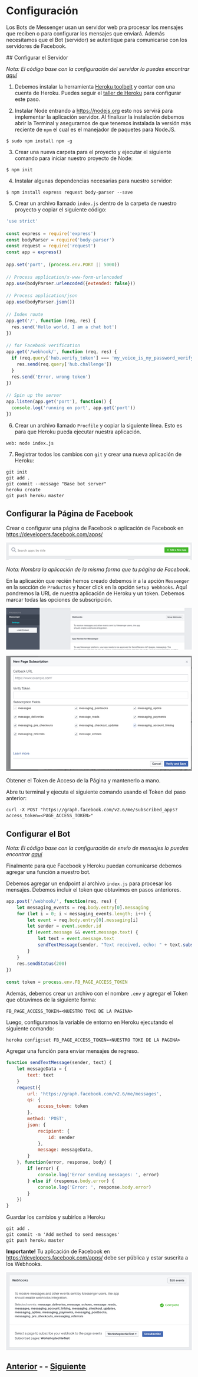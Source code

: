# Configuración

Los Bots de Messenger usan un servidor web pra procesar los mensajes que reciben o para configurar los mensajes que enviará. Además necesitamos que el Bot (servidor) se autentique para comunicarse con los servidores de Facebook.

## Configurar el Servidor

*Nota: El código base con la configuración del servidor lo puedes encontrar [aquí](https://github.com/LuisBurgos/workshoptechie/tree/master)*

1. Debemos instalar la herramienta [Heroku toolbelt](https://toolbelt.heroku.com) y contar con una cuenta de Heroku. Puedes seguír el [taller de Heroku](https://github.com/AdrianLeyva/workshop-technology/blob/master/Talleres/heroku/PAGE3.md) para configurar este paso.

2. Instalar Node entrando a https://nodejs.org esto nos servirá para implementar la aplicación servidor. Al finalizar la instalación debemos abrir la Terminal y asegurarnos de que tenemos instalada la versión más reciente de `npm` el cual es el manejador de paquetes para NodeJS.

  ```
  $ sudo npm install npm -g
  ```

3. Crear una nueva carpeta para el proyecto y ejecutar el siguiente comando para iniciar nuestro proyecto de Node:

  ```
  $ npm init
  ```

4. Instalar algunas dependencias necesarias para nuestro servidor:

  ```
  $ npm install express request body-parser --save
  ```

5. Crear un archivo llamado `index.js` dentro de la carpeta de nuestro proyecto y copiar el siguiente código:

  ```javascript
  'use strict'

  const express = require('express')
  const bodyParser = require('body-parser')
  const request = require('request')
  const app = express()

  app.set('port', (process.env.PORT || 5000))

  // Process application/x-www-form-urlencoded
  app.use(bodyParser.urlencoded({extended: false}))

  // Process application/json
  app.use(bodyParser.json())

  // Index route
  app.get('/', function (req, res) {
    res.send('Hello world, I am a chat bot')
  })

  // for Facebook verification
  app.get('/webhook/', function (req, res) {
    if (req.query['hub.verify_token'] === 'my_voice_is_my_password_verify_me') {
      res.send(req.query['hub.challenge'])
    }
    res.send('Error, wrong token')
  })

  // Spin up the server
  app.listen(app.get('port'), function() {
    console.log('running on port', app.get('port'))
  })
  ```

6. Crear un archivo llamado `Procfile` y copiar la siguiente línea. Esto es para que Heroku pueda ejecutar nuestra aplicación.

  ```
  web: node index.js
  ```

7. Registrar todos los cambios con `git` y crear una nueva aplicación de Heroku:

  ```
  git init
  git add .
  git commit --message "Base bot server"
  heroku create
  git push heroku master
  ```

## Configurar la Página de Facebook

Crear o configurar una página de Facebook o aplicación de Facebook en https://developers.facebook.com/apps/

![Configure App](assets/setup-fb-app.png)

*Nota: Nombra la aplicación de la misma forma que tu página de Facebook.*

En la aplicación que recién hemos creado debemos ir a la apción `Messenger` en la sección de `Productos` y hacer click en la opción `Setup Webhooks`. Aquí pondremos la URL de nuestra aplicación de Heroku y un token. Debemos marcar todas las opciones de subscripción.

![Setup Webhooks](assets/setup-fb-webhook-0.png)

![Setup Webhooks](assets/setup-fb-webhook.png)

Obtener el Token de Acceso de la Página y mantenerlo a mano.

Abre tu terminal y ejecuta el siguiente comando usando el Token del paso anterior:

  ```
  curl -X POST "https://graph.facebook.com/v2.6/me/subscribed_apps?access_token=<PAGE_ACCESS_TOKEN>"
  ```

## Configurar el Bot

*Nota: El código base con la configuración de envío de mensajes lo puedes encontrar [aquí](https://github.com/LuisBurgos/workshoptechie/tree/first-version)*

Finalmente para que Facebook y Heroku puedan comunicarse debemos agregar una función a nuestro bot.

Debemos agregar un endpoint al archivo `index.js` para procesar los mensajes. Debemos incluir el token que obtuvimos en pasos anteriores.

```javascript
app.post('/webhook/', function(req, res) {
    let messaging_events = req.body.entry[0].messaging
    for (let i = 0; i < messaging_events.length; i++) {
        let event = req.body.entry[0].messaging[i]
        let sender = event.sender.id
        if (event.message && event.message.text) {
            let text = event.message.text
            sendTextMessage(sender, "Text received, echo: " + text.substring(0, 200))
        }
    }
    res.sendStatus(200)
})

const token = process.env.FB_PAGE_ACCESS_TOKEN
```

Además, debemos crear un archivo con el nombre `.env` y agregar el Token que obtuvimos de la siguiente forma:

    FB_PAGE_ACCESS_TOKEN=<NUESTRO TOKE DE LA PAGINA>


Luego, configuramos la variable de entorno en Heroku ejecutando el siguiente comando:

    heroku config:set FB_PAGE_ACCESS_TOKEN=<NUESTRO TOKE DE LA PAGINA>

Agregar una función para enviar mensajes de regreso.

```javascript
function sendTextMessage(sender, text) {
    let messageData = {
        text: text
    }
    request({
        url: 'https://graph.facebook.com/v2.6/me/messages',
        qs: {
            access_token: token
        },
        method: 'POST',
        json: {
            recipient: {
                id: sender
            },
            message: messageData,
        }
    }, function(error, response, body) {
        if (error) {
            console.log('Error sending messages: ', error)
        } else if (response.body.error) {
            console.log('Error: ', response.body.error)
        }
    })
}
```

Guardar los cambios y subirlos a Heroku

  ```
  git add .
  git commit -m 'Add method to send messages'
  git push heroku master
  ```

**Importante!** Tu aplicación de Facebook en https://developers.facebook.com/apps/ debe ser pública y estar suscrita a los Webhooks.

![Setup Subscription](assets/setup-bot-subs.png)

## [Anterior](PAGE2.md) - - [Siguiente](PAGE4.md)
